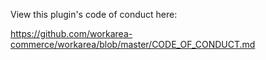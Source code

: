 View this plugin's code of conduct here:

<https://github.com/workarea-commerce/workarea/blob/master/CODE_OF_CONDUCT.md>
